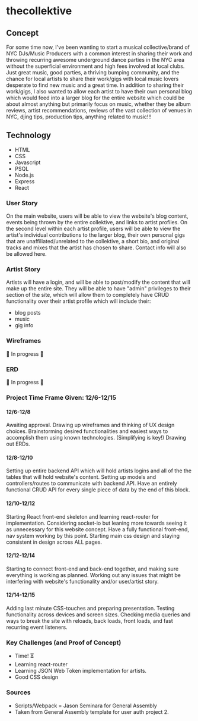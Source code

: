 # thecollektive
## Concept
For some time now, I've been wanting to start a musical collective/brand of NYC DJs/Music Producers with a common interest in sharing their work and throwing recurring awesome underground dance parties in the NYC area without the superficial environment and high fees involved at local clubs. Just great music, good parties, a thriving bumping community, and the chance for local artists to share their work/gigs with local music lovers desperate to find new music and a great time. In addition to sharing their work/gigs, I also wanted to allow each artist to have their own personal blog which would feed into a larger blog for the entire website which could be about almost anything but primarily focus on music, whether they be album reviews, artist recommendations, reviews of the vast collection of venues in NYC, djing tips, production tips, anything related to music!!!

## Technology
- HTML
- CSS
- Javascript
- PSQL
- Node.js
- Express
- React

### User Story
On the main website, users will be able to view the website's blog content, events being thrown by the entire collektive, and links to artist profiles. On the second level within each artist profile, users will be able to view the artist's individual contributions to the larger blog, their own personal gigs that are unaffiliated/unrelated to the collektive, a short bio, and original tracks and mixes that the artist has chosen to share. Contact info will also be allowed here.

### Artist Story
Artists will have a login, and will be able to post/modify the content that will make up the entire site. They will be able to have "admin" privileges to their section of the site, which will allow them to completely have CRUD functionality over their artist profile which will include their:
- blog posts
- music
- gig info

### Wireframes
🍔 In progress 🍔

### ERD
🍔 In progress 🍔

### Project Time Frame Given: 12/6-12/15
#### 12/6-12/8
Awaiting approval.
Drawing up wireframes and thinking of UX design choices.
Brainstorming desired functionalities and easiest ways to accomplish them using known technologies. (Simplifying is key!)
Drawing out ERDs. 
#### 12/8-12/10
Setting up entire backend API which will hold artists logins and all of the the tables that will hold website's content.
Setting up models and controllers/routes to communicate with backend API. 
Have an entirely functional CRUD API for every single piece of data by the end of this block. 
#### 12/10-12/12
Starting React front-end skeleton and learning react-router for implementation.
Considering socket-io but leaning more towards seeing it as unnecessary for this website concept. 
Have a fully functional front-end, nav system working by this point. 
Starting main css design and staying consistent in design across ALL pages.
#### 12/12-12/14
Starting to connect front-end and back-end together, and making sure everything is working as planned. 
Working out any issues that might be interfering with website's functionality and/or user/artist story.
#### 12/14-12/15
Adding last minute CSS-touches and preparing presentation. 
Testing functionality across devices and screen sizes.
Checking media queries and ways to break the site with reloads, back loads, front loads, and fast recurring event listeners.

### Key Challenges (and Proof of Concept)
- Time! ⏳ 
- Learning react-router
- Learning JSON Web Token implementation for artists.
- Good CSS design

### Sources
- Scripts/Webpack = Jason Seminara for General Assembly
- Taken from General Assembly template for user auth project 2.

